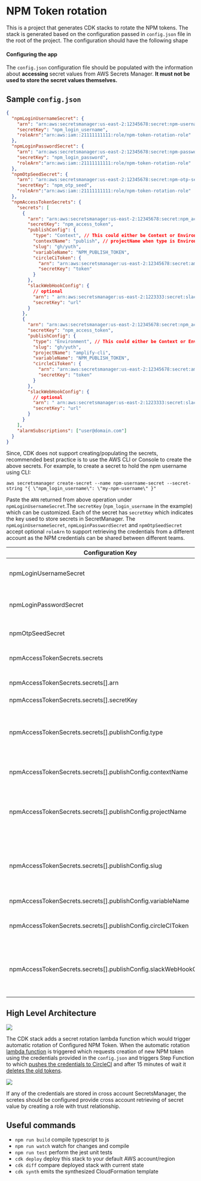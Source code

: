 # NPM Token rotation

This is a project that generates CDK stacks to rotate the NPM tokens. The stack is generated based on the configuration passed in `config.json` file in the root of the project. The configuration should have the following shape

#### Configuring the app

The `config.json` configuration file should be populated with the
information about **accessing** secret values from AWS Secrets Manager. **It must not be
used to store the secret values themselves.**

## Sample `config.json`

```json
{
  "npmLoginUsernameSecret": {
    "arn": "arn:aws:secretsmanager:us-east-2:12345678:secret:npm-username-secret-ui4F2W",
    "secretKey": "npm_login_username",
    "roleArn":"arn:aws:iam::21111111111:role/npm-token-rotation-role"
  },
  "npmLoginPasswordSecret": {
    "arn": "arn:aws:secretsmanager:us-east-2:12345678:secret:npm-password-secret-OauC99",
    "secretKey": "npm_login_password",
    "roleArn":"arn:aws:iam::21111111111:role/npm-token-rotation-role"
  },
  "npmOtpSeedSecret": {
    "arn": "arn:aws:secretsmanager:us-east-2:12345678:secret:npm-otp-secret-WUwjkx",
    "secretKey": "npm_otp_seed",
    "roleArn":"arn:aws:iam::21111111111:role/npm-token-rotation-role"
  },
  "npmAccessTokenSecrets": {
    "secrets": [
      {
        "arn": "arn:aws:secretsmanager:us-east-2:12345678:secret:npm_access_token_secrets_cli-ZtI1lL",
        "secretKey": "npm_access_token",
        "publishConfig": {
          "type": "Context", // This could either be Context or Environment
          "contextName": "publish", // projectName when type is Environment
          "slug": "gh/yuth",
          "variableName": "NPM_PUBLISH_TOKEN",
          "circleCiToken": {
            "arn": "arn:aws:secretsmanager:us-east-2:12345678:secret:amplify_cli_circleci_token-cawIdq",
            "secretKey": "token"
          }
        },
        "slackWebHookConfig": {
          // optional
          "arn": " arn:aws:secretsmanager:us-east-2:1223333:secret:slackWebHookUrl-mCFi2K",
          "secretKey": "url"
        }
      },
      {
        "arn": "arn:aws:secretsmanager:us-east-2:12345678:secret:npm_access_token_secrets_js-ZtI1lL",
        "secretKey": "npm_access_token",
        "publishConfig": {
          "type": "Environment", // This could either be Context or Environment
          "slug": "gh/yuth",
          "projectName": "amplify-cli",
          "variableName": "NPM_PUBLISH_TOKEN",
          "circleCiToken": {
            "arn": "arn:aws:secretsmanager:us-east-2:12345678:secret:amplify_cli_circleci_token-cawIdq",
            "secretKey": "token"
          }
        },
        "slackWebHookConfig": {
          // optional
          "arn": " arn:aws:secretsmanager:us-east-2:1223333:secret:slackWebHookUrl-mCFi2K",
          "secretKey": "url"
        }
      }
    ],
    "alarmSubscriptions": ["user@domain.com"]
  }
}
```

Since, CDK does not support creating/populating the secrets, recommended best practice is
to use the AWS CLI or Console to create the above secrets.
For example, to create a secret to hold the npm username using CLI:

```shell
aws secretsmanager create-secret --name npm-username-secret --secret-string "{ \"npm_login_username\": \"my-npm-username\" }"
```

Paste the `ARN` returned from above operation under `npmLoginUsernameSecret`.The `secretKey` (`npm_login_username` in the example) which can be customized. Each of the secret has `secretKey` which indicates the key used to store secrets in SecretManager. The `npmLoginUsernameSecret`, `npmLoginPasswordSecret` and `npmOtpSeedSecret` accept optional `roleArn` to support retrieving the credentials from a different account as the NPM credentials can be shared between different teams. 

| Configuration Key                                                | Description                                                                                          |
| ---------------------------------------------------------------- | ---------------------------------------------------------------------------------------------------- |
| npmLoginUsernameSecret                                           | NPM Login name `arn`, `secretKey` and optional `roleArn`                                             |
| npmLoginPasswordSecret                                           | NPM Login password `arn`, `secretKey` and optional `roleArn`                                         |
| npmOtpSeedSecret                                                 | TOTP Seed `arn`, `secretKey` and optional `roleArn`                                                  |
| npmAccessTokenSecrets.secrets                                    | List of tokens that needs rotation                                                                   |
| npmAccessTokenSecrets.secrets[].arn                              | ARN of NPM token that needs rotation                                                                 |
| npmAccessTokenSecrets.secrets[].secretKey                        | Secret Key                                                                                           |
| npmAccessTokenSecrets.secrets[].publishConfig.type               | Location where environment variable gets stored. This could either be Context or Environment         |
| npmAccessTokenSecrets.secrets[].publishConfig.contextName        | Name of CircleCI context when type is Context                                                        |
| npmAccessTokenSecrets.secrets[].publishConfig.projectName        | Name of CircleCI project where the environment variable is when type stored when type is Environment |
| npmAccessTokenSecrets.secrets[].publishConfig.slug               | CircleCI Slug. For GitHub it starts with gh and username. Examples are `gh/aws-amplify` or `gh/yuth` |
| npmAccessTokenSecrets.secrets[].publishConfig.variableName       | Environment variable name                                                                            |
| npmAccessTokenSecrets.secrets[].publishConfig.circleCIToken      | CircleCI Token secret `arn`, `secretKey` and optional `roleArn`                                      |
| npmAccessTokenSecrets.secrets[].publishConfig.slackWebHookConfig | [Optional] `arn`, `secretKey` and optional `roleArn` for slackWebhookUrl used for notification       |

## High Level Architecture
![](./docs/arch.svg)

The CDK stack adds a secret rotation lambda function which would trigger automatic rotation of Configured NPM Token. When the automatic rotation [lambda function](src/lambda/create-new-token/index.ts) is triggered which requests creation of new NPM token using the credentials provided in the `config.json` and triggers Step Function to which [pushes the credentials to CircleCI](src/lambda/step-01-publish-token/index.ts) and after 15 minutes of wait it [deletes the old tokens](src/lambda/step-03-delete-old-token/index.ts).

![](docs/seq-diag.svg)


If any of the credentials are stored in cross account SecretsManager, the scretes should be configured provide cross account retrieving of secret value by creating a role with trust relationship.
## Useful commands

- `npm run build` compile typescript to js
- `npm run watch` watch for changes and compile
- `npm run test` perform the jest unit tests
- `cdk deploy` deploy this stack to your default AWS account/region
- `cdk diff` compare deployed stack with current state
- `cdk synth` emits the synthesized CloudFormation template
